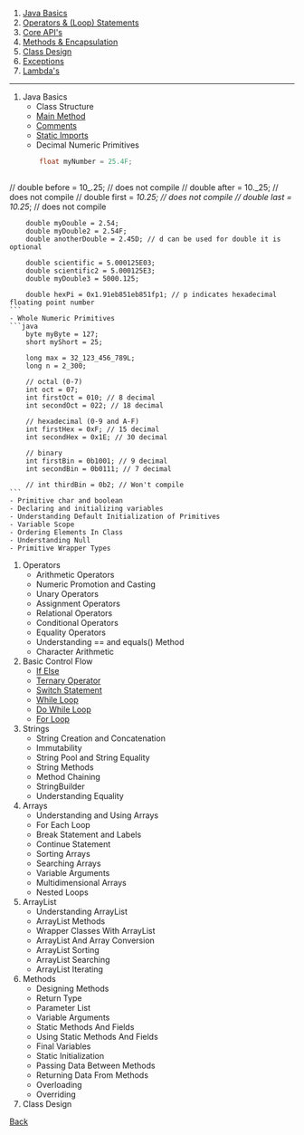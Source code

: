 1. [Java Basics](java-basics/README.md)
1. [Operators & (Loop) Statements](operators-statements/README.md)
1. [Core API's](core-api/README.md)
1. [Methods & Encapsulation]()
1. [Class Design]()
1. [Exceptions]()
1. [Lambda's]()

<hr/>

1. Java Basics
    - Class Structure
    - [Main Method](java-basics/main-method/README.md)
    - [Comments](java-basics/class-structure/comments/#for)
    - [Static Imports](java-basics/package-imports/#static-imports)
    - Decimal Numeric Primitives
    ```java
        float myNumber = 25.4F;
         
//      double before = 10_.25; // does not compile
//      double after = 10._25; // does not compile
//      double first = _10.25; // does not compile
//      double last = 10.25_; // does not compile

        double myDouble = 2.54;
        double myDouble2 = 2.54F;
        double anotherDouble = 2.45D; // d can be used for double it is optional

        double scientific = 5.000125E03;
        double scientific2 = 5.000125E3;
        double myDouble3 = 5000.125;

        double hexPi = 0x1.91eb851eb851fp1; // p indicates hexadecimal floating point number
    ```
    - Whole Numeric Primitives
    ```java
        byte myByte = 127;
        short myShort = 25; 
        
        long max = 32_123_456_789L;
        long n = 2_300;

        // octal (0-7)
        int oct = 07;
        int firstOct = 010; // 8 decimal
        int secondOct = 022; // 18 decimal
        
        // hexadecimal (0-9 and A-F)
        int firstHex = 0xF; // 15 decimal
        int secondHex = 0x1E; // 30 decimal
        
        // binary
        int firstBin = 0b1001; // 9 decimal
        int secondBin = 0b0111; // 7 decimal
        
        // int thirdBin = 0b2; // Won't compile
    ```
    - Primitive char and boolean
    - Declaring and initializing variables
    - Understanding Default Initialization of Primitives
    - Variable Scope
    - Ordering Elements In Class
    - Understanding Null
    - Primitive Wrapper Types
1.  Operators
    - Arithmetic Operators
    - Numeric Promotion and Casting
    - Unary Operators
    - Assignment Operators
    - Relational Operators
    - Conditional Operators
    - Equality Operators
    - Understanding == and equals() Method
    - Character Arithmetic
1. Basic Control Flow
    - [If Else](operators-statements/statements/)
    - [Ternary Operator](operators-statements/operators/)
    - [Switch Statement](operators-statements/statements/)
    - [While Loop](operators-statements/statements/)
    - [Do While Loop](operators-statements/statements/)
    - [For Loop](operators-statements/statements/)
1. Strings
    - String Creation and Concatenation
    - Immutability
    - String Pool and String Equality
    - String Methods
    - Method Chaining
    - StringBuilder
    - Understanding Equality
1. Arrays
    - Understanding and Using Arrays
    - For Each Loop
    - Break Statement and Labels
    - Continue Statement
    - Sorting Arrays
    - Searching Arrays
    - Variable Arguments
    - Multidimensional Arrays
    - Nested Loops
1. ArrayList
    - Understanding ArrayList
    - ArrayList Methods
    - Wrapper Classes With ArrayList
    - ArrayList And Array Conversion
    - ArrayList Sorting
    - ArrayList Searching
    - ArrayList Iterating
1. Methods
    - Designing Methods
    - Return Type
    - Parameter List
    - Variable Arguments
    - Static Methods And Fields
    - Using Static Methods And Fields
    - Final Variables
    - Static Initialization
    - Passing Data Between Methods
    - Returning Data From Methods
    - Overloading
    - Overriding
1. Class Design
    

[Back](../../tree/master)
